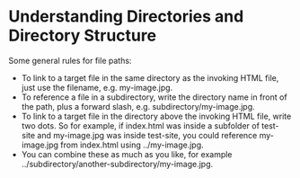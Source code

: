 # Understanding Directories and Directory Structure

Some general rules for file paths:

* To link to a target file in the same directory as the invoking HTML file, just use the filename, e.g. my-image.jpg.
* To reference a file in a subdirectory, write the directory name in front of the path, plus a forward slash, e.g. subdirectory/my-image.jpg.
* To link to a target file in the directory above the invoking HTML file, write two dots. So for example, if index.html was inside a subfolder of test-site and my-image.jpg was inside test-site, you could reference my-image.jpg from index.html using ../my-image.jpg.
* You can combine these as much as you like, for example ../subdirectory/another-subdirectory/my-image.jpg.